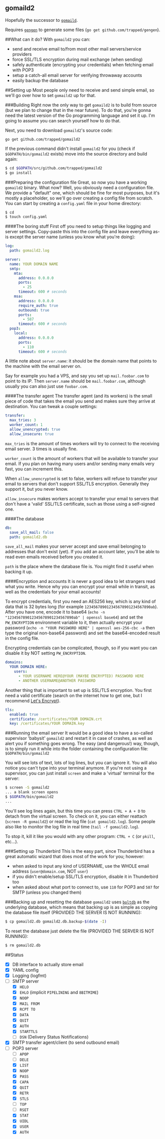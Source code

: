 gomaild2
--------
Hopefully the successor to [`gomaild`](https://github.com/trapped/gomaild).

Requires [`gengen`](https://github.com/trapped/gengen) to generate some files (`go get github.com/trapped/gengen`).

##What can it do?
With `gomaild2` you can:

- send and receive email to/from most other mail servers/service providers
- force SSL/TLS encryption during mail exchange (when sending)
- safely authenticate (encrypting your credentials) when fetching email with POP3
- setup a catch-all email server for verifying throwaway accounts
- easily backup the database

##Setting up
Most people only need to receive and send simple email, so we'll go over how to set `gomaild2` up for that.

###Building
Right now the only way to get `gomaild2` is to build from source (but we plan to change that in the near future).
To do that, you're gonna need the latest version of the Go programming language and set it up. I'm going to assume you can search yourself how to do that.

Next, you need to download `gomaild2`'s source code:

`go get github.com/trapped/gomaild2`

If the previous command didn't install `gomaild2` for you (check if `$GOPATH/bin/gomaild2` exists) move into the source directory and build again:

```bash
$ cd $GOPATH/src/github.com/trapped/gomaild2
$ go install
```

###Preparing the configuration file
Great, so now you have a working `gomaild2` binary. What now? Well, you obviously need a configuration file.
We provide a "default" one, which should be fine for most purposes, but it's mostly a placeholder, so we'll go over creating a config file from scratch. You can start by creating a `config.yaml` file in your home directory:

```bash
$ cd
$ touch config.yaml
```

####The boring stuff
First off you need to setup things like logging and server settings. Copy-paste this into the config file and leave everything as-is except the server name (unless you know what you're doing):

```yaml
log:
  path: gomaild2.log

server:
  name: YOUR DOMAIN NAME
  smtp:
    mta:
      address: 0.0.0.0
      ports:
        - 25
      timeout: 600 # seconds
    msa:
      address: 0.0.0.0
      require_auth: true
      outbound: true
      ports:
        - 587
      timeout: 600 # seconds
  pop3:
    local:
      address: 0.0.0.0
      ports:
        - 110
      timeout: 600 # seconds
```

A little note about `server.name`: it should be the domain name that points to the machine with the email server on.

Say for example you had a VPS, and say you set up `mail.foobar.com` to point to its IP. Then `server.name` should be `mail.foobar.com`, although usually you can also just use `foobar.com`.

####The transfer agent
The transfer agent (and its workers) is the small piece of code that takes the email you send and makes sure they arrive at destination. You can tweak a couple settings:

```yaml
transfer:
  max_tries: 3
  worker_count: 1
  allow_unencrypted: true
  allow_insecure: true
```

`max_tries` is the amount of times workers will try to connect to the receiving email server. 3 times is usually fine.

`worker_count` is the amount of workers that will be available to transfer your email. If you plan on having many users and/or sending many emails very fast, you can increment this.

When `allow_unencrypted` is set to false, workers will refuse to transfer your email to servers that don't support SSL/TLS encryption. Generally they support it, but you never know.

`allow_insecure` makes workers accept to transfer your email to servers that don't have a 'valid' SSL/TLS certificate, such as those using a self-signed one.

####The database
```yaml
db:
  save_all_mail: false
  path: gomaild2.db
```

`save_all_mail` makes your server accept and save email belonging to addresses that don't exist (yet). If you add an account later, you'll be able to read even emails received before you created it.

`path` is the place where the database file is. You might find it useful when backing it up.

####Encryption and accounts
It is never a good idea to let strangers read what you write. Hence why you can encrypt your email while in transit, as well as the credentials for your email accounts!

To encrypt credentials, first you need an AES256 key, which is any kind of data that is 32 bytes long (for example `123456789012345678901234567890ab`). After you have one, encode it to base64 (`echo -n "123456789012345678901234567890ab" | openssl base64`) and set the `PW_ENCRYPTION` environment variable to it, then actually encrypt your password (`echo -n "YOUR PASSWORD HERE" | openssl aes-256-cbc -a` then type the original non-base64 password) and set the base64-encoded result in the config file.

Encrypting credentials can be complicated, though, so if you want you can disable it by NOT setting `PW_ENCRYPTION`.

```yaml
domains:
  YOUR DOMAIN HERE:
    users:
      - YOUR USERNAME HERE@YOUR (MAYBE ENCRYPTED) PASSWORD HERE
      - ANOTHER USERNAME@ANOTHER PASSWORD
```

Another thing that is important to set up is SSL/TLS encryption. You first need a valid certificate (search on the internet how to get one, but I recommend [Let's Encrypt](https://letsencrypt.org)).

```yaml
tls:
  enabled: true
  certificate: /certificates/YOUR DOMAIN.crt
  key: /certificates/YOUR DOMAIN.key
```

###Running the email server
It would be a good idea to have a so-called supervisor 'babysit' `gomaild2` and restart it in case of crashes, as well as alert you if something goes wrong.
The easy (and dangerous!) way, though, is to simply run it while into the folder containing the configuration file: `$GOPATH/bin/gomaild2`

You will see lots of text, lots of log lines, but you can ignore it. You will also notice you can't type into your terminal anymore. If you're not using a supervisor, you can just install `screen` and make a 'virtual' terminal for the server:

```bash
$ screen -S gomaild2
... a blank screen opens
$ $GOPATH/bin/gomaild2
...
```

You'll see log lines again, but this time you can press `CTRL + A + D` to detach from the virtual screen. To check on it, you can either reattach (`screen -R gomaild2`) or read the log file (`cat gomaild2.log`). Some people also like to monitor the log file in real time (`tail -f gomaild2.log`).

To stop it, kill it like you would with any other program: `CTRL + C` (or `pkill`, etc...).

###Setting up Thunderbird
This is the easy part, since Thunderbird has a great automatic wizard that does most of the work for you; however:

- when asked to input any kind of USERNAME, use the WHOLE email address (`user@domain.com`, NOT `user`)
- if you didn't enable/setup SSL/TLS encryption, disable it in Thunderbird too
- when asked about what port to connect to, use `110` for POP3 and `587` for SMTP (unless you changed them)

###Backing up and resetting the database
`gomaild2` uses [`boltdb`](https://github.com/boltdb/bolt) as the underlying database, which means that backing up is as simple as copying the database file itself (PROVIDED THE SERVER IS NOT RUNNING):

```bash
$ cp gomaild2.db gomaild2.db.backup-$(date -I)
```

To reset the database just delete the file (PROVIDED THE SERVER IS NOT RUNNING):

```bash
$ rm gomaild2.db
```

##Status

- [x] DB interface to actually store email
- [x] YAML config
- [x] Logging (logfmt)
- [ ] SMTP server
  - [x] `HELO`
  - [x] `EHLO` (implicit `PIPELINING` and `8BITMIME`)
  - [x] `NOOP`
  - [x] `MAIL FROM`
  - [x] `RCPT TO`
  - [x] `DATA`
  - [x] `QUIT`
  - [x] `AUTH`
  - [x] `STARTTLS`
  - [ ] `DSN` (Delivery Status Notifications)
- [x] SMTP transfer agent/client (to send outbound email)
- [ ] POP3 server
  - [ ] `APOP`
  - [ ] `DELE`
  - [x] `LIST`
  - [x] `NOOP`
  - [x] `PASS`
  - [x] `CAPA`
  - [x] `QUIT`
  - [x] `RETR`
  - [x] `STLS`
  - [ ] `TOP`
  - [ ] `RSET`
  - [x] `STAT`
  - [x] `UIDL`
  - [x] `USER`
  - [x] `AUTH`
